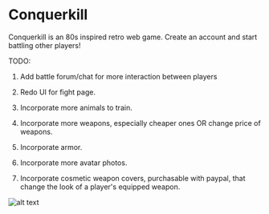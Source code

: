 # Conquerkill

Conquerkill is an 80s inspired retro web game. Create an account and start battling other players!


TODO: 


1) Add battle forum/chat for more interaction between players


2) Redo UI for fight page. 


3) Incorporate more animals to train.


4) Incorporate more weapons, especially cheaper ones OR change price of weapons.


5) Incorporate armor. 


6) Incorporate more avatar photos.


7) Incorporate cosmetic weapon covers, purchasable with paypal, that change the look of a player's equipped weapon.


![alt text](http://oi65.tinypic.com/281c49e.jpg)

